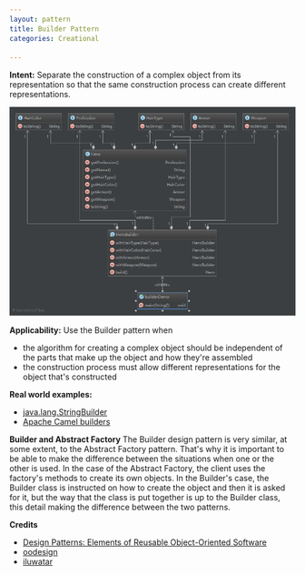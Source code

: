 ```yaml
---
layout: pattern
title: Builder Pattern
categories: Creational

---
```


**Intent:** Separate the construction of a complex object from its
representation so that the same construction process can create different
representations.

![alt text](./etc/builder.png "Builder")

**Applicability:** Use the Builder pattern when

* the algorithm for creating a complex object should be independent of the parts that make up the object and how they're assembled
* the construction process must allow different representations for the object that's constructed

**Real world examples:**

* [java.lang.StringBuilder](http://docs.oracle.com/javase/8/docs/api/java/lang/StringBuilder.html)
* [Apache Camel builders](https://github.com/apache/camel/tree/0e195428ee04531be27a0b659005e3aa8d159d23/camel-core/src/main/java/org/apache/camel/builder)

**Builder and Abstract Factory**
The Builder design pattern is very similar, at some extent, to the Abstract Factory pattern. That's why it is important to be able to make the difference between the situations when one or the other is used.
 In the case of the Abstract Factory, the client uses the factory's methods to create its own objects. In the Builder's case, the Builder class is instructed on how to create the object and then it is asked for it, 
 but the way that the class is put together is up to the Builder class, this detail making the difference between the two patterns.
 
 **Credits**
 
 * [Design Patterns: Elements of Reusable Object-Oriented Software](http://www.amazon.com/Design-Patterns-Elements-Reusable-Object-Oriented/dp/0201633612)
 * [oodesign](http://www.oodesign.com/builder-pattern.html)
 * [iluwatar](https://github.com/iluwatar/java-design-patterns/tree/master/builder)